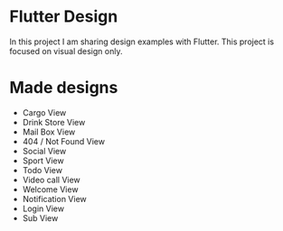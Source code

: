 # Flutter Design

In this project I am sharing design examples with Flutter. This project is focused on visual design only.

# Made designs
 - Cargo View
 - Drink Store View
 - Mail Box View
 - 404 / Not Found View
 - Social View
 - Sport View
 - Todo View
 - Video call View
 - Welcome View
 - Notification View
 - Login View
 - Sub View
